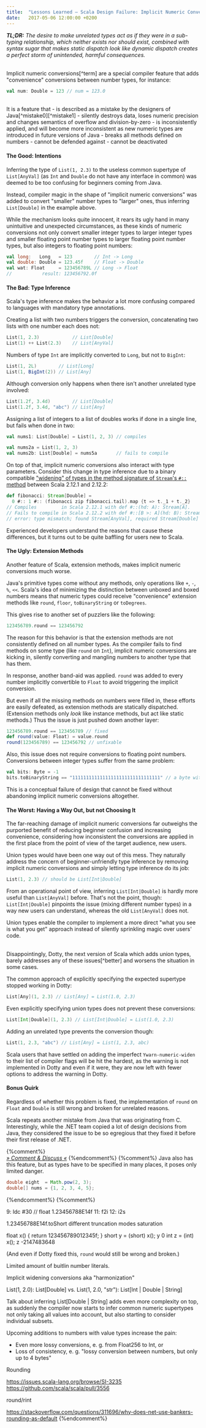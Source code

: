 ```yaml
---
title:  "Lessons Learned – Scala Design Failure: Implicit Numeric Conversions"
date:   2017-05-06 12:00:00 +0200
---
```


_**TL;DR:** The desire to make unrelated types act as if they were in a
sub-typing relationship, which neither exists nor should exist, combined with
syntax sugar that makes static dispatch look like dynamic dispatch creates a
perfect storm of unintended, harmful consequences._

<br/>
Implicit numeric conversions[^term] are a special compiler feature that adds
"convenience" conversions between number types, for instance:

```scala
val num: Double = 123 // num = 123.0
```

<br/>
It is a feature that
- is described as a mistake by the designers of Java[^mistake0][^mistake1]
- silently destroys data, loses numeric precision and changes semantics of overflow and
  division-by-zero
- is inconsistently applied, and will become more inconsistent as new
  numeric types are introduced in future versions of Java
- breaks all methods defined on numbers
- cannot be defended against
- cannot be deactivated

#### The Good: Intentions

Inferring the type of `List(1, 2.3)` to the useless common supertype of
`List[AnyVal]` (as `Int` and `Double` do not have any interface in common) was
deemed to be too confusing for beginners coming from Java.

Instead, compiler magic in the shape of "implicit numeric conversions" was
added to convert "smaller" number types to "larger" ones, thus inferring
`List[Double]` in the example above.

While the mechanism looks quite innocent, it rears its ugly hand in many
unintuitive and unexpected circumstances, as these kinds of numeric conversions
not only convert smaller integer types to larger integer types and smaller
floating point number types to larger floating point number types, but also
integers to floating point numbers:

```scala
val long:   Long   = 123        // Int -> Long
val double: Double = 123.45f    // Float -> Double
val wat: Float     = 123456789L // Long -> Float
//           result: 123456792.0f
```

#### The Bad: Type Inference

Scala's type inference makes the behavior a lot more confusing compared to
languages with mandatory type annotations.

Creating a list with two numbers triggers the conversion, concatenating two
lists with one number each does not:

```scala
List(1, 2.3)            // List[Double]
List(1) ++ List(2.3)    // List[AnyVal]
```

Numbers of type `Int` are implicitly converted to `Long`, but not to `BigInt`:

```scala
List(1, 2L)        // List[Long]
List(1, BigInt(2)) // List[Any]
```

Although conversion only happens when there isn't another unrelated type involved:

```scala
List(1.2f, 3.4d)        // List[Double]
List(1.2f, 3.4d, "abc") // List[Any]
```

Assigning a list of integers to a list of doubles works if done in a single line,
but fails when done in two:

```scala
val nums1: List[Double] = List(1, 2, 3) // compiles

val nums2a = List(1, 2, 3)
val nums2b: List[Double] = nums5a       // fails to compile
```

On top of that, implicit numeric conversions also interact with type parameters.
Consider this change in type inference due to a binary compatible ["widening" of
types in the method signature of `Stream`'s `#::` method](https://github.com/scala/scala/pull/5522)
between Scala 2.12.1 and 2.12.2:

```scala
def fibonacci: Stream[Double] =
  0 #:: 1 #:: (fibonacci zip fibonacci.tail).map {t => t._1 + t._2}
// Compiles         in Scala 2.12.1 with def #::(hd: A): Stream[A].
// Fails to compile in Scala 2.12.2 with def #::[B >: A](hd: B): Stream[B]:
// error: type mismatch; found Stream[AnyVal], required Stream[Double]
```

Experienced developers understand the reasons that cause these differences, but
it turns out to be quite baffling for users new to Scala.

#### The Ugly: Extension Methods

Another feature of Scala, extension methods, makes implicit numeric conversions
much worse.

Java's primitive types come without any methods, only operations like `+`, `-`,
`%`, `<<`.
Scala's idea of minimizing the distinction between unboxed and boxed
numbers means that numeric types could receive "convenience" extension methods
like `round`, `floor`, `toBinaryString` or `toDegrees`.

This gives rise to another set of puzzlers like the following:

```scala
123456789.round == 123456792
```

The reason for this behavior is that the extension methods are not consistently
defined on all number types. As the compiler fails to find methods on some type
(like `round` on `Int`), implicit numeric conversions are kicking in, silently
converting and mangling numbers to another type that has them.

In response, another band-aid was applied. `round` was added to every number
implicitly convertible to `Float` to avoid triggering the implicit conversion.

But even if all the missing methods on numbers were filled in, these efforts are
easily defeated, as extension methods are statically dispatched.
(Extension methods only _look_ like instance methods, but act like static methods.)
Thus the issue is just pushed down another layer:

```scala
123456789.round == 123456789 // fixed
def round(value: Float) = value.round
round(123456789) == 123456792 // unfixable
```

Also, this issue does not require conversions to floating point numbers.
Conversions between integer types suffer from the same problem:

```scala
val bits: Byte = -1
bits.toBinaryString == "11111111111111111111111111111111" // a byte with 32 bits?
```

This is a conceptual failure of design that cannot be fixed without abandoning
implicit numeric conversions altogether.

#### The Worst: Having a Way Out, but not Choosing It

The far-reaching damage of implicit numeric conversions far outweighs the
purported benefit of reducing beginner confusion and increasing convenience,
considering how inconsistent the conversions are applied in the first place from
the point of view of the target audience, new users.

Union types would have been one way out of this mess. They naturally address the
concern of beginner-unfriendly type inference by removing implicit numeric
conversions and simply letting type inference do its job:

```scala
List(1, 2.3) // should be List[Int|Double]
```

From an operational point of view, inferring `List[Int|Double]` is hardly more
useful than `List[AnyVal]` before. That's not the point, though:
`List[Int|Double]` pinpoints the issue (mixing different number types) in a way
new users can understand, whereas the old `List[AnyVal]` does not.

Union types enable the compiler to implement a more direct "what you see is what
you get" approach instead of silently sprinkling magic over users' code.

<br/>
Disappointingly, Dotty, the next version of Scala which adds union types, barely
addresses any of these issues[^better] and worsens the situation in some cases.

The common approach of explicitly specifying the expected supertype stopped
working in Dotty:

```scala
List[Any](1, 2.3) // List[Any] = List(1.0, 2.3)
```

Even explicitly specifying union types does not prevent these conversions:

```scala
List[Int|Double](1, 2.3) // List[Int|Double] = List(1.0, 2.3)
```

Adding an unrelated type prevents the conversion though:

```scala
List(1, 2.3, "abc") // List[Any] = List(1, 2.3, abc)
```

Scala users that have settled on adding the imperfect `Ywarn-numeric-widen`
to their list of compiler flags will be hit the hardest, as the warning is not
implemented in Dotty and even if it were, they are now left with fewer options
to address the warning in Dotty.

#### Bonus Quirk

Regardless of whether this problem is fixed, the implementation of `round` on
`Float` and `Double` is still wrong and broken for unrelated reasons.

Scala repeats another mistake from Java that was originating from C.
Interestingly, while the .NET team copied a lot of design decisions from Java,
they considered the issue to be so egregious that they fixed it before their
first release of .NET.

{%comment%}
<br/>
[*» Comment & Discuss «*](https://lobste.rs/s/avodew/scala_design_failure_implicit_numeric)
{%endcomment%}
{%comment%}
Java also has this feature, but as types have to be specified in many places, it
poses only limited danger.

```java
double eight  = Math.pow(2, 3);
double[] nums = {1, 2, 3, 4, 5};
```
{%endcomment%}
{%comment%}

9: ldc           #30                 // float 1.23456788E14f
11: f2i
12: i2s

1.23456788E14f.toShort
different truncation modes saturation

float x() {
    return 123456789012345f;
}
short y = (short) x();
y
0
int z = (int) x();
z
-2147483648


(And even if Dotty fixed this, `round` would still be wrong and broken.)

Limited amount of buitlin number literals.

Implicit widening conversions aka "harmonization"

List(1, 2.0): List[Double] vs. List(1, 2.0, "str"): List[Int | Double | String]

Talk about inferring List[Double | String] adds even more complexity on top, as
suddenly the compiler now starts to infer common numeric supertypes not only
taking all values into account, but also starting to consider individual subsets.

Upcoming additions to numbers with value types increase the pain:
- Even more lossy conversions, e. g. from Float256 to Int, or
- Loss of consistency, e. g. "lossy conversion between numbers, but only up to
  4 bytes"

Rounding

https://issues.scala-lang.org/browse/SI-3235
https://github.com/scala/scala/pull/3556

round/rint

https://stackoverflow.com/questions/311696/why-does-net-use-bankers-rounding-as-default
{%endcomment%}

[^term]: _Implicit numeric conversion_ is used as a term to describe the general concept in this document. In practice, various approaches have been tried to implement the concept: a) literal `implicit def`s in the [source code](https://github.com/scala/scala/blob/2.12.x/src/library/scala/Byte.scala#L471) which exist only for "educational purposes" and are not actually used by the compiler anymore, b) the non-implicit methods that the compiler uses instead, c) the notion of [_weak conformance_](https://www.scala-lang.org/files/archive/spec/2.12/03-types.html#weak-conformance) and d) the notion of ["numeric harmonization"](https://github.com/lampepfl/dotty/commit/421f29573190fca94e595bbfe30619a23b052aad)
[^mistake0]: > It would be totally delightful to go through [Java] Puzzlers, another book that I wrote with Neal Gafter, which contains all the traps and pitfalls in the language and just excise them – one by one. Simply remove them.<br/>There are things that were just mistakes, so for example ... [misspeaks] ... int to float, is a primitive widening conversion and happens silently, but is lossy if you go from int to float and back to int. You often won't get the same int that you started with.<br/>Because, you know, floats, some of the bits are used for the exponent rather then the mantissa, so you loose precision. When you go to float and back to int you'll find that you didn't have the int you started with.<br/>So, you know, it was a mistake, it should corrected, it would break existing programs. So I do like the idea of essentially writing a new language which is very similar to Java which sort of fixes all these bad things. And if someone's to call it 'Java', that would be great, too. Just so long as traditional Java source code can still be compiled and run against the latest VMs. [...]<br/><cite>Joshua Bloch, Devoxx 2008</cite>
[^mistake1]: https://www.youtube.com/watch?v=hcY8cYfAEwU&t=10m13s
[^better]: Numbers are not implicitly converted to allow extension methods calls defined on larger numbers anymore, because Dotty invented another slightly different language concept, "numeric harmonization", which only works on a small predefined set of language constructs like `if`, `match`, `try` and in arguments to repeated parameters.
